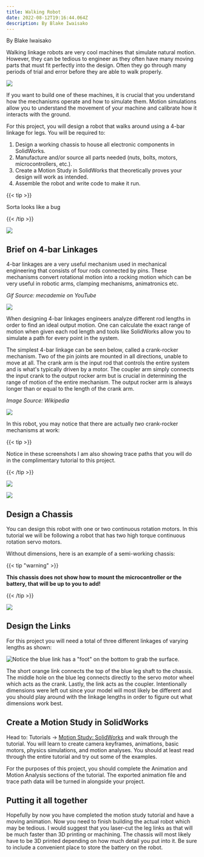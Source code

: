 ```yaml
---
title: Walking Robot
date: 2022-08-12T19:16:44.064Z
description: By Blake Iwaisako
---
```

B﻿y Blake Iwaisako



W﻿alking linkage robots are very cool machines that simulate natural motion. However, they can be tedious to engineer as they often have many moving parts that must fit perfectly into the design. Often they go through many periods of trial and error before they are able to walk properly. 

![](/images/strandbeest-animation-rgb-100ms.gif)

If you want to build one of these machines, it is crucial that you understand how the mechanisms operate and how to simulate them. Motion simulations allow you to understand the movement of your machine and calibrate how it interacts with the ground.

For this project, you will design a robot that walks around using a 4-bar linkage for legs. You will be required to:

1. Design a working chassis to house all electronic components in SolidWorks.
2. Manufacture and/or source all parts needed (nuts, bolts, motors, microcontrollers, etc.).
3. Create a Motion Study in SolidWorks that theoretically proves your design will work as intended.
4. Assemble the robot and write code to make it run.

{{< tip >}}

Sorta looks like a bug 

{{< /tip >}}

![](/images/finalrender.jpg)

## Brief on 4-bar Linkages

4-bar linkages are a very useful mechanism used in mechanical engineering that consists of four rods connected by pins. These mechanisms convert rotational motion into a rocking motion which can be very useful in robotic arms, clamping mechanisms, animatronics etc. 

*Gif Source: mecademie on YouTube*

![](/images/frankyoungcaudata-size_restricted.gif)

When designing 4-bar linkages engineers analyze different rod lengths in order to find an ideal output motion. One can calculate the exact range of motion when given each rod length and tools like SolidWorks allow you to simulate a path for every point in the system. 

The simplest 4-bar linkage can be seen below, called a crank-rocker mechanism. Two of the pin joints are mounted in all directions, unable to move at all. The crank arm is the input rod that controls the entire system and is what's typically driven by a motor. The coupler arm simply connects the input crank to the output rocker arm but is crucial in determining the range of motion of the entire mechanism. The output rocker arm is always longer than or equal to the length of the crank arm. 

*Image Source: Wikipedia*

![](/images/explanation.png)

In this robot, you may notice that there are actually *two* crank-rocker mechanisms at work:

{{< tip >}}


Notice in these screenshots I am also showing trace paths that you will do in the complimentary tutorial to this project.


{{< /tip >}}

![](/images/cr1.png)

![](/images/cr2.png)

## Design a Chassis

You can design this robot with one or two continuous rotation motors. In this tutorial we will be following a robot that has two high torque continuous rotation servo motors. 

Without dimensions, here is an example of a semi-working chassis:

{{< tip "warning" >}}







**This chassis does not show how to mount the microcontroller or the battery, that will be up to you to add!**







{{< /tip >}}

![](/images/chassis.png)

## Design the Links

For this project you will need a total of three different linkages of varying lengths as shown:

![Notice the blue link has a "foot" on the bottom to grab the surface. ](/images/legs.png)

The short orange link connects the top of the blue leg shaft to the chassis. The middle hole on the blue leg connects directly to the servo motor wheel which acts as the crank. Lastly, the link acts as the coupler. Intentionally dimensions were left out since your model will most likely be different and you should play around with the linkage lengths in order to figure out what dimensions work best.

## Create a Motion Study in SolidWorks

Head to: Tutorials -> [Motion Study: SolidWorks](/tutorials/solidworks-motion-study/) and walk through the tutorial. You will learn to create camera keyframes, animations, basic motors, physics simulations, and motion analyses. You should at least read through the entire tutorial and try out some of the examples.

For the purposes of this project, you should complete the Animation and Motion Analysis sections of the tutorial. The exported animation file and trace path data will be turned in alongside your project.

## P﻿utting it all together

H﻿opefully by now you have completed the motion study tutorial and have a moving animation. Now you need to finish building the actual robot which may be tedious. I would suggest that you laser-cut the leg links as that will be much faster than 3D printing or machining. The chassis will most likely have to be 3D printed depending on how much detail you put into it. Be sure to include a convenient place to store the battery on the robot.